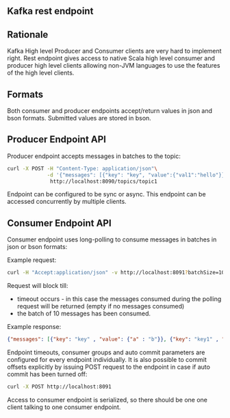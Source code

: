 Kafka rest endpoint
-------------------

Rationale
---------
Kafka High level Producer and Consumer clients are very hard to implement right.
Rest endpoint gives access to native Scala high level consumer and producer high level clients allowing non-JVM languages to use the features of the high level clients.


Formats
--------

Both consumer and producer endpoints accept/return values in json and bson formats. 
Submitted values are stored in bson.


Producer Endpoint API
----------------------

Producer endpoint accepts messages in batches to the topic:

```bash
curl -X POST -H "Content-Type: application/json"\
             -d '{"messages": [{"key": "key", "value":{"val1":"hello"}}]}'\
              http://localhost:8090/topics/topic1
```

Endpoint can be configured to be sync or async. This endpoint can be accessed concurrently by multiple clients.


Consumer Endpoint API
----------------------

Consumer endpoint uses long-polling to consume messages in batches in json or bson formats:

Example request:

```bash
curl -H "Accept:application/json" -v http://localhost:8091?batchSize=10
```

Request will block till:

* timeout occurs - in this case the messages consumed during the polling request will be returned (empty if no messages consumed)
* the batch of 10 messages has been consumed.

Example response:

```json
{"messages": [{"key": "key" , "value": {"a" : "b"}}, {"key": "key1" , "value": {"c" : "d"}}]}
```

Endpoint timeouts, consumer groups and auto commit parameters are configured for every endpoint individually. 
It is also possible to commit offsets explicitly by issuing POST request to the endpoint in case if auto commit has been turned off:

```bash
curl -X POST http://localhost:8091
```

Access to consumer endpoint is serialized, so there should be one one client talking to one consumer endpoint.


